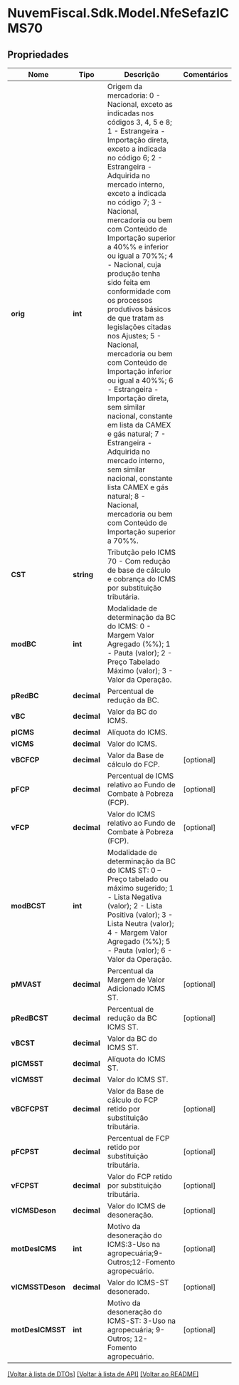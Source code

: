 # NuvemFiscal.Sdk.Model.NfeSefazICMS70

## Propriedades

Nome | Tipo | Descrição | Comentários
------------ | ------------- | ------------- | -------------
**orig** | **int** | Origem da mercadoria:  0 - Nacional, exceto as indicadas nos códigos 3, 4, 5 e 8;  1 - Estrangeira - Importação direta, exceto a indicada no código 6;  2 - Estrangeira - Adquirida no mercado interno, exceto a indicada no código 7;  3 - Nacional, mercadoria ou bem com Conteúdo de Importação superior a 40%% e inferior ou igual a 70%%;  4 - Nacional, cuja produção tenha sido feita em conformidade com os processos produtivos básicos de que tratam as legislações citadas nos Ajustes;  5 - Nacional, mercadoria ou bem com Conteúdo de Importação inferior ou igual a 40%%;  6 - Estrangeira - Importação direta, sem similar nacional, constante em lista da CAMEX e gás natural;  7 - Estrangeira - Adquirida no mercado interno, sem similar nacional, constante lista CAMEX e gás natural;  8 - Nacional, mercadoria ou bem com Conteúdo de Importação superior a 70%%. | 
**CST** | **string** | Tributção pelo ICMS  70 - Com redução de base de cálculo e cobrança do ICMS por substituição tributária. | 
**modBC** | **int** | Modalidade de determinação da BC do ICMS:  0 - Margem Valor Agregado (%%);  1 - Pauta (valor);  2 - Preço Tabelado Máximo (valor);  3 - Valor da Operação. | 
**pRedBC** | **decimal** | Percentual de redução da BC. | 
**vBC** | **decimal** | Valor da BC do ICMS. | 
**pICMS** | **decimal** | Alíquota do ICMS. | 
**vICMS** | **decimal** | Valor do ICMS. | 
**vBCFCP** | **decimal** | Valor da Base de cálculo do FCP. | [optional] 
**pFCP** | **decimal** | Percentual de ICMS relativo ao Fundo de Combate à Pobreza (FCP). | [optional] 
**vFCP** | **decimal** | Valor do ICMS relativo ao Fundo de Combate à Pobreza (FCP). | [optional] 
**modBCST** | **int** | Modalidade de determinação da BC do ICMS ST:  0 – Preço tabelado ou máximo  sugerido;  1 - Lista Negativa (valor);  2 - Lista Positiva (valor);  3 - Lista Neutra (valor);  4 - Margem Valor Agregado (%%);  5 - Pauta (valor);  6 - Valor da Operação. | 
**pMVAST** | **decimal** | Percentual da Margem de Valor Adicionado ICMS ST. | [optional] 
**pRedBCST** | **decimal** | Percentual de redução da BC ICMS ST. | [optional] 
**vBCST** | **decimal** | Valor da BC do ICMS ST. | 
**pICMSST** | **decimal** | Alíquota do ICMS ST. | 
**vICMSST** | **decimal** | Valor do ICMS ST. | 
**vBCFCPST** | **decimal** | Valor da Base de cálculo do FCP retido por substituição tributária. | [optional] 
**pFCPST** | **decimal** | Percentual de FCP retido por substituição tributária. | [optional] 
**vFCPST** | **decimal** | Valor do FCP retido por substituição tributária. | [optional] 
**vICMSDeson** | **decimal** | Valor do ICMS de desoneração. | [optional] 
**motDesICMS** | **int** | Motivo da desoneração do ICMS:3-Uso na agropecuária;9-Outros;12-Fomento agropecuário. | [optional] 
**vICMSSTDeson** | **decimal** | Valor do ICMS-ST desonerado. | [optional] 
**motDesICMSST** | **int** | Motivo da desoneração do ICMS-ST: 3-Uso na agropecuária; 9-Outros; 12-Fomento agropecuário. | [optional] 

[[Voltar à lista de DTOs]](../README.md#documentation-for-models) [[Voltar à lista de API]](../README.md#documentation-for-api-endpoints) [[Voltar ao README]](../README.md)

